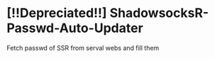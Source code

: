 # [!!Depreciated!!] ShadowsocksR-Passwd-Auto-Updater
Fetch passwd of SSR from serval webs and fill them
